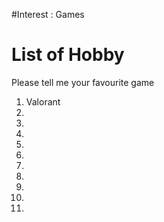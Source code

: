 #Interest   : Games 


# List of Hobby
Please tell me your favourite game 
1. Valorant 
2.
3.
4.
5.
6.
7.
8.
9.
10.
11.



